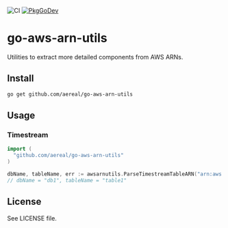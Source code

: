 ![CI][ci-status]
[![PkgGoDev][pkg-go-dev-badge]][pkg-go-dev]

# go-aws-arn-utils

Utilities to extract more detailed components from AWS ARNs.

## Install

```sh
go get github.com/aereal/go-aws-arn-utils
```

## Usage

### Timestream

```go
import (
  "github.com/aereal/go-aws-arn-utils"
)

dbName, tableName, err := awsarnutils.ParseTimestreamTableARN("arn:aws:timestream:us-east-1:1234567890:database/db1/table/table1")
// dbName = "db1", tableName = "table1"
```

## License

See LICENSE file.

[pkg-go-dev]: https://pkg.go.dev/github.com/aereal/go-aws-arn-utils
[pkg-go-dev-badge]: https://pkg.go.dev/badge/aereal/go-aws-arn-utils
[ci-status]: https://github.com/aereal/go-aws-arn-utils/workflows/CI/badge.svg?branch=main
